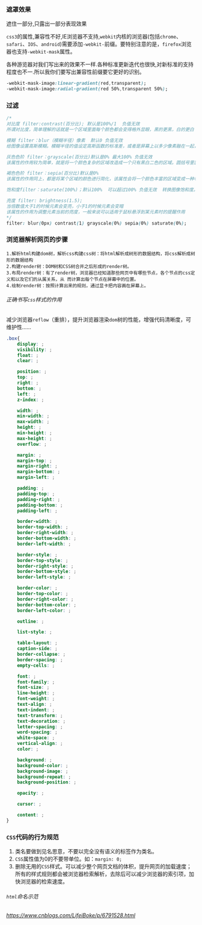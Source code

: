 ### 遮罩效果

遮住一部分,只露出一部分表现效果

`css3`的属性,兼容性不好,IE浏览器不支持,`webkit`内核的浏览器(包括`chrome`、`safari`、`IOS`、`android`)需要添加`-webkit-`前缀。要特别注意的是，`firefox`浏览器也支持`-webkit-mask`属性。

各种游览器对我们写出来的效果不一样.各种标准更新迭代也很快,对新标准的支持程度也不一.所以我你们要写出兼容性前缀要它更好的识别。

```css
-webkit-mask-image:linear-gradient(red,transparent); 
-webkit-mask-image:radial-gradient(red 50%,transparent 50%); 
```

### 过滤

```css
/* 
对比度 filter:contrast(百分比); 默认是100%/1  负值无效
所谓对比度，简单理解的话就是一个区域里面每个颜色都会变得格外显眼，黑的更黑，白的更白

模糊 filter：blur（模糊半径）像素  默认0 负值无效
给图像设置高斯模糊。模糊半径的值设定高斯函数的标准差，或者是屏幕上以多少像素融在一起， 所以值越大越模糊；

灰色色阶 filter：grayscale(百分比)默认是0% 最大100% 负值无效
该属性的作用较为简单，就是将一个颜色复杂的区域改造成一个只有黑白二色的区域。圆括号里面的值定义转换的比例。值为100%则完全转为灰度图像，值为0%图像无变化。值在0%到100%之间，则是效果的线性乘子。若未设置，值默认是0；

褐色色阶 filter：sepia(百分比)默认是0% 
该属性的作用同上，都是将某个区域的颜色进行简化，该属性会将一个颜色丰富的区域变成一种老黑白照片效果，让图片有一种轻微泛黄的样子

饱和度filter：saturate(100%)；默认100%  可以超过100% 负值无效  转换图像饱和度。圆括号里面的值定义转换的比例。值为0%则是完全不饱和，值为100%则图像无变化。其他值，则是效果的线性乘子。超过100%的值是允许的，则有更高的饱和度。 若值未设置，值默认是1。随着饱和度的增加，颜色就会更“清楚”。饱和度越小，颜色就会越“淡”；

亮度 filter: brightness(1.5);
当倍数值大于1的时候元素会变亮，小于1的时候元素会变暗
该属性的作用为调整元素当前的亮度，一般来说可以适用于鼠标悬浮到某元素时的提醒作用
*/
filter: blur(0px) contrast(1) grayscale(0%) sepia(0%) saturate(0%); 
```

### 浏览器解析网页的步骤

```
1.解析html构建dom树，解析css构建css树：将html解析成树形的数据结构，将css解析成树形的数据结构
2.构建render树：DOM树和CSS树合并之后形成的render树。
3.布局render树：有了render树，浏览器已经知道那些网页中有哪些节点，各个节点的css定义和以及它们的从属关系，从 而计算出每个节点在屏幕中的位置。
4.绘制render树：按照计算出来的规则，通过显卡把内容画在屏幕上。
```

###### 正确书写`css`样式的作用

减少浏览器`reflow`（重排），提升浏览器渲染`dom`树的性能，增强代码清晰度，可维护性……

```css
.box{  
    display: ;  
    visibility: ;  
    float: ;  
    clear: ;  

    position: ;  
    top: ;  
    right: ;  
    bottom: ;  
    left: ;  
    z-index: ;  

    width: ;  
    min-width: ;  
    max-width: ;  
    height: ;  
    min-height: ;  
    max-height: ;  
    overflow: ;  

    margin: ;  
    margin-top: ;  
    margin-right: ;  
    margin-bottom: ;  
    margin-left: ;  

    padding: ;  
    padding-top: ;  
    padding-right: ;  
    padding-bottom: ;  
    padding-left: ;  

    border-width: ;  
    border-top-width: ;  
    border-right-width: ;  
    border-bottom-width: ;  
    border-left-width: ;  

    border-style: ;  
    border-top-style: ;  
    border-right-style: ;  
    border-bottom-style: ;  
    border-left-style: ;  

    border-color: ;  
    border-top-color: ;  
    border-right-color: ;  
    border-bottom-color: ;  
    border-left-color: ;  

    outline: ;  

    list-style: ;  

    table-layout: ;  
    caption-side: ;  
    border-collapse: ;  
    border-spacing: ;  
    empty-cells: ;  

    font: ;  
    font-family: ;  
    font-size: ;  
    line-height: ;  
    font-weight: ;  
    text-align: ;  
    text-indent: ;  
    text-transform: ;  
    text-decoration: ;  
    letter-spacing: ;  
    word-spacing: ;  
    white-space: ;  
    vertical-align: ;  
    color: ;  

    background: ;  
    background-color: ;  
    background-image: ;  
    background-repeat: ;  
    background-position: ;  

    opacity: ;  

    cursor: ;  

    content: ; 
}
```



### `CSS`代码的行为规范

1. 类名要做到见名思意，不要以完全没有语义的标签作为类名。
2. `CSS`属性值为0的不要带单位。如：`margin: 0;`
3. 删除无用的`CSS`样式。可以减少整个网页文档的体积，提升网页的加载速度；所有的样式规则都会被浏览器检索解析，去除后可以减少浏览器的索引项，加快浏览器的检索速度。

######  `html`命名示范

######   https://www.cnblogs.com/LifeiBoke/p/6791528.html
